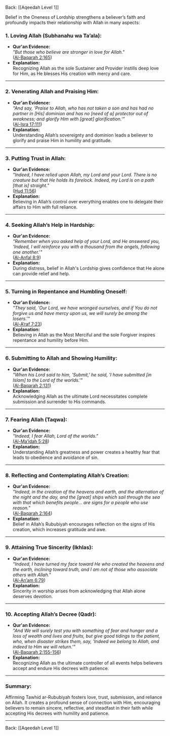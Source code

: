 Back: [[Aqeedah Level 1]]

Belief in the Oneness of Lordship strengthens a believer’s faith and profoundly impacts their relationship with Allah in many aspects:

### **1. Loving Allah (Subhanahu wa Ta’ala):**

- **Qur'an Evidence:**  
    _"But those who believe are stronger in love for Allah."_  
    ([Al-Baqarah 2:165](https://quran.com/2/165))
- **Explanation:**  
    Recognizing Allah as the sole Sustainer and Provider instills deep love for Him, as He blesses His creation with mercy and care.

---

### **2. Venerating Allah and Praising Him:**

- **Qur'an Evidence:**  
    _"And say, 'Praise to Allah, who has not taken a son and has had no partner in [His] dominion and has no [need of a] protector out of weakness; and glorify Him with [great] glorification.'"_  
    ([Al-Isra 17:111](https://quran.com/17/111))
- **Explanation:**  
    Understanding Allah’s sovereignty and dominion leads a believer to glorify and praise Him in humility and gratitude.

---

### **3. Putting Trust in Allah:**

- **Qur'an Evidence:**  
    _"Indeed, I have relied upon Allah, my Lord and your Lord. There is no creature but that He holds its forelock. Indeed, my Lord is on a path [that is] straight."_  
    ([Hud 11:56](https://quran.com/11/56))
- **Explanation:**  
    Believing in Allah’s control over everything enables one to delegate their affairs to Him with full reliance.

---

### **4. Seeking Allah’s Help in Hardship:**

- **Qur'an Evidence:**  
    _"Remember when you asked help of your Lord, and He answered you, 'Indeed, I will reinforce you with a thousand from the angels, following one another.'"_  
    ([Al-Anfal 8:9](https://quran.com/8/9))
- **Explanation:**  
    During distress, belief in Allah's Lordship gives confidence that He alone can provide relief and help.

---

### **5. Turning in Repentance and Humbling Oneself:**

- **Qur'an Evidence:**  
    _"They said, 'Our Lord, we have wronged ourselves, and if You do not forgive us and have mercy upon us, we will surely be among the losers.'"_  
    ([Al-A’raf 7:23](https://quran.com/7/23))
- **Explanation:**  
    Believing in Allah as the Most Merciful and the sole Forgiver inspires repentance and humility before Him.

---

### **6. Submitting to Allah and Showing Humility:**

- **Qur'an Evidence:**  
    _"When his Lord said to him, 'Submit,' he said, 'I have submitted [in Islam] to the Lord of the worlds.'"_  
    ([Al-Baqarah 2:131](https://quran.com/2/131))
- **Explanation:**  
    Acknowledging Allah as the ultimate Lord necessitates complete submission and surrender to His commands.

---

### **7. Fearing Allah (Taqwa):**

- **Qur'an Evidence:**  
    _"Indeed, I fear Allah, Lord of the worlds."_  
    ([Al-Ma’idah 5:28](https://quran.com/5/28))
- **Explanation:**  
    Understanding Allah’s greatness and power creates a healthy fear that leads to obedience and avoidance of sin.

---

### **8. Reflecting and Contemplating Allah’s Creation:**

- **Qur'an Evidence:**  
    _"Indeed, in the creation of the heavens and earth, and the alternation of the night and the day, and the [great] ships which sail through the sea with that which benefits people... are signs for a people who use reason."_  
    ([Al-Baqarah 2:164](https://quran.com/2/164))
- **Explanation:**  
    Belief in Allah’s Rububiyah encourages reflection on the signs of His creation, which increases gratitude and awe.

---

### **9. Attaining True Sincerity (Ikhlas):**

- **Qur'an Evidence:**  
    _"Indeed, I have turned my face toward He who created the heavens and the earth, inclining toward truth, and I am not of those who associate others with Allah."_  
    ([Al-An’am 6:79](https://quran.com/6/79))
- **Explanation:**  
    Sincerity in worship arises from acknowledging that Allah alone deserves devotion.

---

### **10. Accepting Allah’s Decree (Qadr):**

- **Qur'an Evidence:**  
    _"And We will surely test you with something of fear and hunger and a loss of wealth and lives and fruits, but give good tidings to the patient, who, when disaster strikes them, say, 'Indeed we belong to Allah, and indeed to Him we will return.'"_  
    ([Al-Baqarah 2:155-156](https://quran.com/2/155))
- **Explanation:**  
    Recognizing Allah as the ultimate controller of all events helps believers accept and endure His decrees with patience.

---

### **Summary:**

Affirming Tawhid ar-Rububiyah fosters love, trust, submission, and reliance on Allah. It creates a profound sense of connection with Him, encouraging believers to remain sincere, reflective, and steadfast in their faith while accepting His decrees with humility and patience.

---
Back: [[Aqeedah Level 1]]